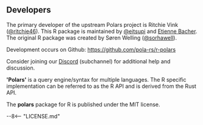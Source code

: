 ## Developers

The primary developer of the upstream Polars project is Ritchie Vink
([@ritchie46](https://github.com/ritchie46)). This R package is
maintained by [@eitsupi](https://github.com/eitsupi) and [Etienne Bacher](https://github.com/etiennebacher). The original R package was created by Søren Welling
([@sorhawell](https://github.com/sorhawell)).

Development occurs on Github: https://github.com/pola-rs/r-polars

Consider joining our [Discord](https://discord.com/invite/4UfP5cfBE7)
(subchannel) for additional help and discussion.

**'Polars'** is a query engine/syntax for multiple languages. The R specific implementation
can be referred to as the R API and is derived from the Rust API.

The **polars** package for R is published under the MIT license.

--8<-- "LICENSE.md"
